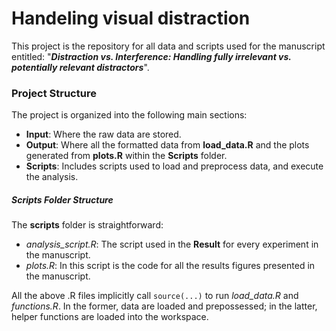 # Handeling visual distraction
This project is the repository for all data and scripts used for the manuscript entitled: "***Distraction vs. Interference: Handling fully irrelevant vs. potentially relevant distractors***".

### Project Structure ###

The project is organized into the following main sections:

- **Input**: Where the raw data are stored.
- **Output**: Where all the formatted data from **load_data.R** and the plots generated from **plots.R** within the **Scripts** folder.
- **Scripts**: Includes scripts used to load and preprocess data, and execute the analysis.

##### Scripts Folder Structure #####

The **scripts** folder is straightforward:

- *analysis_script.R*: The script used in the **Result** for every experiment in the manuscript.
- *plots.R*: In this script is the code for all the results figures presented in the manuscript. 

All the above .R files implicitly call `source(...)` to run *load_data.R* and *functions.R*. In the former, data are loaded and prepossessed; in the latter, helper functions are loaded into the workspace.
